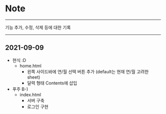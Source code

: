 # Note

---

기능 추가, 수정, 삭제 등에 대한 기록

---

## 2021-09-09

- 현식 :D
  - home.html
    - 왼쪽 사이드바에 연/월 선택 버튼 추가 (default는 현재 연/월 고려한 sheet)
    - 달력 형태 Contents에 삽입
- 푸주 B-)
  - index.html
    - 서버 구축
    - 로그인 구현